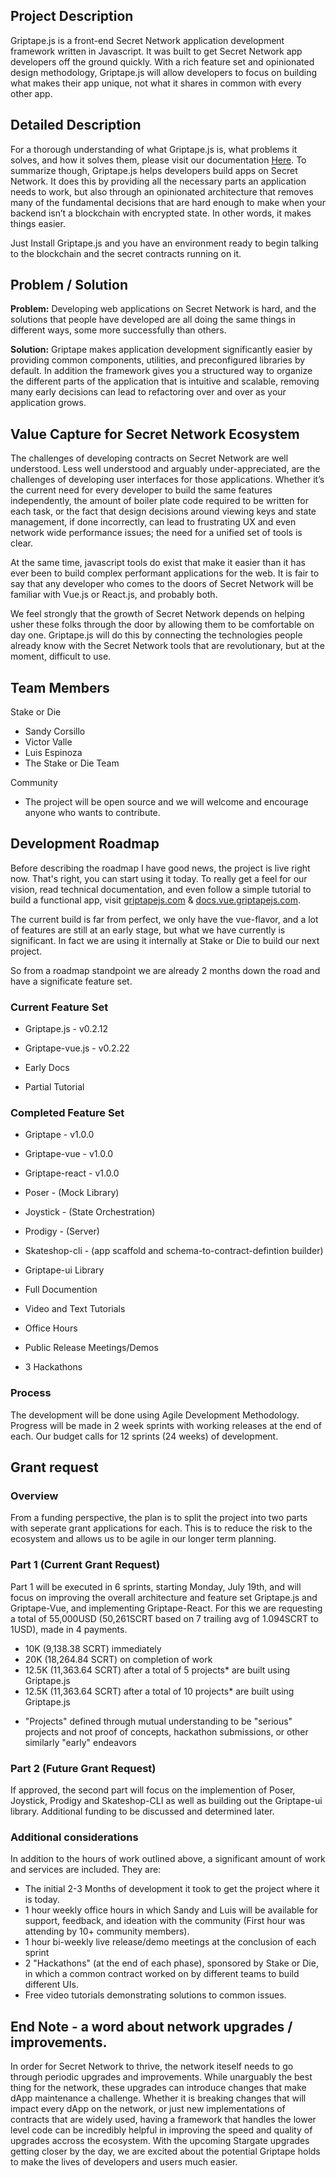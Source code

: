## Project Description
Griptape.js is a front-end Secret Network application development framework written in Javascript. It was built to get Secret Network app developers off the ground quickly. With a rich feature set and opinionated design methodology, Griptape.js will allow developers to focus on building what makes their app unique, not what it shares in common with every other app.

## Detailed Description
For a thorough understanding of what Griptape.js is, what problems it solves, and how it solves them, please visit our documentation [Here](https://docs.vue.griptapejs.com). To summarize though, Griptape.js helps developers build apps on Secret Network. It does this by providing all the necessary parts an application needs to work, but also through an opinionated architecture that removes many of the fundamental decisions that are hard enough to make when your backend isn’t a blockchain with encrypted state. In other words, it makes things easier.

Just Install Griptape.js and you have an environment ready to begin talking to the blockchain and the secret contracts running on it.

## Problem / Solution
**Problem:** Developing web applications on Secret Network is hard, and the solutions that people have developed are all doing the same things in different ways, some more successfully than others.

**Solution:** Griptape makes application development significantly easier by providing common components, utilities, and preconfigured libraries by default. In addition the framework gives you a structured way to organize the different parts of the application that is intuitive and scalable, removing many early decisions can lead to refactoring over and over as your application grows.

## Value Capture for Secret Network Ecosystem
The challenges of developing contracts on Secret Network are well understood. Less well understood and arguably under-appreciated, are the challenges of developing user interfaces for those applications. Whether it’s the current need for every developer to build the same features independently, the amount of boiler plate code required to be written for each task, or the fact that design decisions around viewing keys and state management, if done incorrectly, can lead to frustrating UX and even network wide performance issues; the need for a unified set of tools is clear.

At the same time, javascript tools do exist that make it easier than it has ever been to build complex performant applications for the web. It is fair to say that any developer who comes to the doors of Secret Network will be familiar with Vue.js or React.js, and probably both.

We feel strongly that the growth of Secret Network depends on helping usher these folks through the door by allowing them to be comfortable on day one. Griptape.js will do this by connecting the technologies people already know with the Secret Network tools that are revolutionary, but at the moment, difficult to use.

## Team Members

Stake or Die
  - Sandy Corsillo
  - Victor Valle
  - Luis Espinoza
  - The Stake or Die Team

Community
  - The project will be open source and we will welcome and encourage anyone who wants to contribute.

## Development Roadmap

Before describing the roadmap I have good news, the project is live right now.
That's right, you can start using it today. To really get a feel for our vision, read technical documentation, and even follow a simple tutorial to build a functional app, visit [griptapejs.com](https://griptapejs.com) & [docs.vue.griptapejs.com](https://docs.vue.griptapejs.com).

The current build is far from perfect, we only have the vue-flavor, and a lot of features are still at an early stage, but what we have currently is significant. In fact we are using it internally at Stake or Die to build our next project.

So from a roadmap standpoint we are already 2 months down the road and have a significate feature set.

### Current Feature Set
- Griptape.js - v0.2.12
- Griptape-vue.js - v0.2.22

- Early Docs
- Partial Tutorial
### Completed Feature Set
- Griptape - v1.0.0
- Griptape-vue - v1.0.0
- Griptape-react - v1.0.0
- Poser - (Mock Library)
- Joystick - (State Orchestration)
- Prodigy - (Server)
- Skateshop-cli - (app scaffold and schema-to-contract-defintion builder)
- Griptape-ui Library

- Full Documention
- Video and Text Tutorials
- Office Hours
- Public Release Meetings/Demos
- 3 Hackathons
### Process
The development will be done using Agile Development Methodology. Progress will be made in 2 week sprints with working releases at the end of each. Our budget calls for 12 sprints (24 weeks) of development. 

## Grant request

### Overview
From a funding perspective, the plan is to split the project into two parts with seperate grant applications for each. This is to reduce the risk to the ecosystem and allows us to be agile in our longer term planning. 
### Part 1 (Current Grant Request)
Part 1 will be executed in 6 sprints, starting Monday, July 19th, and will focus on improving the overall architecture and feature set Griptape.js and Griptape-Vue, and implementing Griptape-React. For this we are requesting a total of 55,000USD (50,261SCRT based on 7 trailing avg of 1.094SCRT to 1USD), made in 4 payments.

 - 10K (9,138.38 SCRT) immediately
 - 20K (18,264.84 SCRT) on completion of work
 - 12.5K (11,363.64 SCRT) after a total of 5 projects* are built using Griptape.js
 - 12.5K (11,363.64 SCRT) after a total of 10 projects* are built using Griptape.js

 * "Projects" defined through mutual understanding to be "serious" projects and not proof of concepts, hackathon submissions, or other similarly "early" endeavors
### Part 2 (Future Grant Request)

If approved, the second part will focus on the implemention of Poser, Joystick, Prodigy and Skateshop-CLI as well as building out the Griptape-ui library. Additional funding to be discussed and determined later.

### Additional considerations

In addition to the hours of work outlined above, a significant amount of work and services are included. They are:

- The initial 2-3 Months of development it took to get the project where it is today.
- 1 hour weekly office hours in which Sandy and Luis will be available for support, feedback, and ideation with the community (First hour was attending by 10+ community members).
- 1 hour bi-weekly live release/demo meetings at the conclusion of each sprint
- 2 "Hackathons" (at the end of each phase), sponsored by Stake or Die, in which a common contract worked on by different teams to build different UIs.
- Free video tutorials demonstrating solutions to common issues.

## End Note - a word about network upgrades / improvements.

In order for Secret Network to thrive, the network iteself needs to go through periodic upgrades and improvements. While unarguably the best thing for the network, these upgrades can introduce changes that make dApp maintenance a challenge. Whether it is breaking changes that will impact every dApp on the network, or just new implementations of contracts that are widely used, having a framework that handles the lower level code can be incredibly helpful in improving the speed and quality of upgrades accross the ecosystem. With the upcoming Stargate upgrades getting closer by the day, we are excited about the potential Griptape holds to make the lives of developers and users much easier.